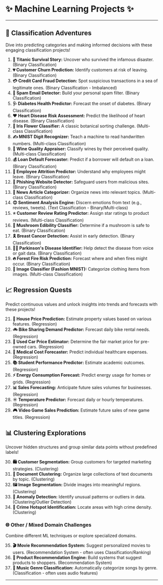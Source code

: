 # ✨ Machine Learning Projects ✨
---

## 🎯 Classification Adventures

Dive into predicting categories and making informed decisions with these engaging classification projects!

1.  **🚢 Titanic Survival Story:** Uncover who survived the infamous disaster. (Binary Classification)
2.  **💔 Customer Churn Prediction:** Identify customers at risk of leaving. (Binary Classification)
3.  **💳 Credit Card Fraud Detection:** Spot suspicious transactions in a sea of legitimate ones. (Binary Classification - Imbalanced)
4.  **📧 Spam Email Detector:** Build your personal spam filter. (Binary Classification)
5.  **🩺 Diabetes Health Predictor:** Forecast the onset of diabetes. (Binary Classification)
6.  **❤️ Heart Disease Risk Assessment:** Predict the likelihood of heart disease. (Binary Classification)
7.  **🌸 Iris Flower Classifier:** A classic botanical sorting challenge. (Multi-class Classification)
8.  **✍️ MNIST Digit Recognizer:** Teach a machine to read handwritten numbers. (Multi-class Classification)
9.  **🍷 Wine Quality Appraiser:** Classify wines by their perceived quality. (Multi-class Classification)
10. **💰 Loan Default Forecaster:** Predict if a borrower will default on a loan. (Binary Classification)
11. **🚶 Employee Attrition Predictor:** Understand why employees might leave. (Binary Classification)
12. **🎣 Phishing Website Detector:** Safeguard users from malicious sites. (Binary Classification)
13. **📰 News Article Categorizer:** Organize news into relevant topics. (Multi-class Classification)
14. **😊 Sentiment Analysis Engine:** Discern emotions from text (e.g., reviews, tweets). (Text Classification - Binary/Multi-class)
15. **⭐ Customer Review Rating Predictor:** Assign star ratings to product reviews. (Multi-class Classification)
16. **🍄 Mushroom Edibility Classifier:** Determine if a mushroom is safe to eat. (Binary Classification)
17. **🎗️ Breast Cancer Detection:** Assist in early detection. (Binary Classification)
18. **🚶‍♂️ Parkinson's Disease Identifier:** Help detect the disease from voice or gait data. (Binary Classification)
19. **🔥 Forest Fire Risk Prediction:** Forecast where and when fires might occur. (Binary Classification)
20. **👗 Image Classifier (Fashion MNIST):** Categorize clothing items from images. (Multi-class Classification)

## 📈 Regression Quests

Predict continuous values and unlock insights into trends and forecasts with these projects!

21. **🏡 House Price Prediction:** Estimate property values based on various features. (Regression)
22. **🚲 Bike Sharing Demand Predictor:** Forecast daily bike rental needs. (Regression)
23. **🚗 Used Car Price Estimator:** Determine the fair market price for pre-owned cars. (Regression)
24. **🏥 Medical Cost Forecaster:** Predict individual healthcare expenses. (Regression)
25. **📚 Student Performance Predictor:** Estimate academic outcomes. (Regression)
26. **⚡ Energy Consumption Forecast:** Predict energy usage for homes or grids. (Regression)
27. **📊 Sales Forecasting:** Anticipate future sales volumes for businesses. (Regression)
28. **☀️ Temperature Predictor:** Forecast daily or hourly temperatures. (Regression)
29. **🎮 Video Game Sales Prediction:** Estimate future sales of new game titles. (Regression)

## 📊 Clustering Explorations

Uncover hidden structures and group similar data points without predefined labels!

30. **🛍️ Customer Segmentation:** Group customers for targeted marketing strategies. (Clustering)
31. **📄 Document Clustering:** Organize large collections of text documents by topic. (Clustering)
32. **🖼️ Image Segmentation:** Divide images into meaningful regions. (Clustering)
33. **🚨 Anomaly Detection:** Identify unusual patterns or outliers in data. (Clustering/Outlier Detection)
34. **🚓 Crime Hotspot Identification:** Locate areas with high crime density. (Clustering)

### 🌐 Other / Mixed Domain Challenges

Combine different ML techniques or explore specialized domains.

35. **🎬 Movie Recommendation System:** Suggest personalized movies to users. (Recommendation System - often uses Classification/Ranking)
36. **🛒 Product Recommendation Engine:** Build systems that suggest products to shoppers. (Recommendation System)
37. **🎵 Music Genre Classification:** Automatically categorize songs by genre. (Classification - often uses audio features)
---